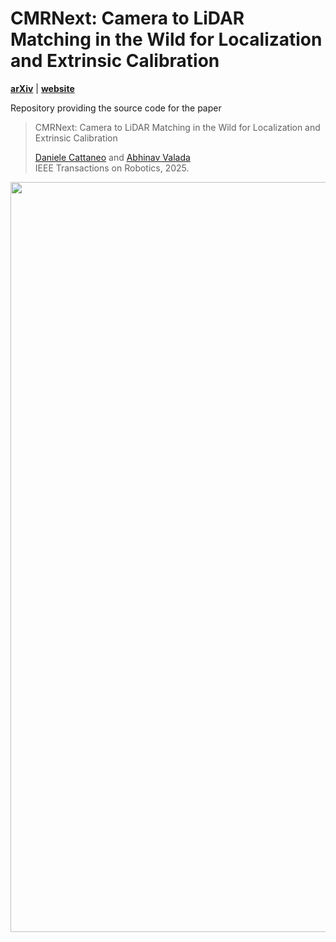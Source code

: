 # CMRNext: Camera to LiDAR Matching in the Wild for Localization and Extrinsic Calibration
[**arXiv**](https://arxiv.org/abs/2402.00129) | [**website**](https://cmrnext.cs.uni-freiburg.de/)

Repository providing the source code for the paper
>CMRNext: Camera to LiDAR Matching in the Wild for Localization and Extrinsic Calibration
>
>[Daniele Cattaneo](https://rl.uni-freiburg.de/people/cattaneo) and [Abhinav Valada](https://rl.uni-freiburg.de/people/valada)  
>IEEE Transactions on Robotics, 2025.  

<p align="center">
  <img src="assets/overview.png" alt="Overview of Teleop" width="1200" />
</p>

